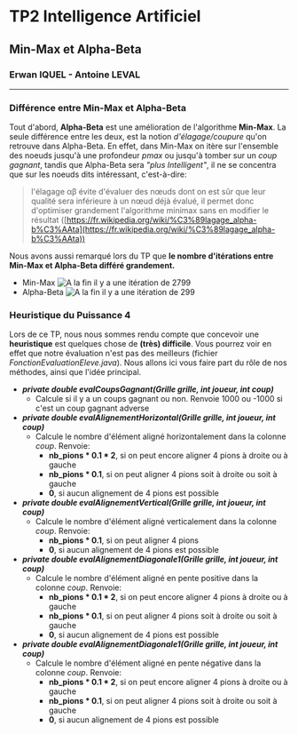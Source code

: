 # TP2 Intelligence Artificiel

## Min-Max et Alpha-Beta

### Erwan IQUEL - Antoine LEVAL

------------

### Différence entre Min-Max et Alpha-Beta

Tout d'abord, **Alpha-Beta** est une amélioration de l'algorithme **Min-Max**. La seule différence entre les deux, est la notion *d'élagage/coupure* qu'on retrouve dans Alpha-Beta. En effet, dans Min-Max on itère sur l'ensemble des noeuds jusqu'à une profondeur *pmax* ou jusqu'à tomber sur un *coup gagnant*, tandis que Alpha-Beta sera *"plus Intelligent"*, il ne se concentra que sur les noeuds dits intéressant, c'est-à-dire:

> l'élagage αβ évite d'évaluer des nœuds dont on est sûr que leur qualité sera inférieure à un nœud déjà évalué, il permet donc d'optimiser grandement l'algorithme minimax sans en modifier le résultat ([https://fr.wikipedia.org/wiki/%C3%89lagage_alpha-b%C3%AAta](https://fr.wikipedia.org/wiki/%C3%89lagage_alpha-b%C3%AAta))

Nous avons aussi remarqué lors du TP que **le nombre d'itérations entre Min-Max et Alpha-Beta différé grandement.**

* Min-Max
![A la fin il y a une itération de 2799](/home/erwan/Images/minmax_it.png)
* Alpha-Beta
![A la fin il y a une itération de 299](/home/erwan/Images/alphabeta_it.png)

### Heuristique du Puissance 4

Lors de ce TP, nous nous sommes rendu compte que concevoir une **heuristique** est quelques chose de **(très) difficile**. Vous pourrez voir en effet que notre évaluation n'est pas des meilleurs (fichier *FonctionEvaluationEleve.java*). Nous allons ici vous faire part du rôle de nos méthodes, ainsi que l'idée principal.

* ***private double evalCoupsGagnant(Grille grille, int joueur, int coup)***
    - Calcule si il y a un coups gagnant ou non. Renvoie 1000 ou -1000 si c'est un coup gagnant adverse
* ***private double evalAlignementHorizontal(Grille grille, int joueur, int coup)***
    - Calcule le nombre d'élément aligné horizontalement dans la colonne *coup*. Renvoie:
        - **nb_pions \* 0.1 \* 2**, si on peut encore aligner 4 pions à droite ou à gauche
        - **nb_pions \* 0.1**, si on peut aligner 4 pions soit à droite ou soit à gauche
        - **0**, si aucun alignement de 4 pions est possible
* ***private double evalAlignementVertical(Grille grille, int joueur, int coup)***
    - Calcule le nombre d'élément aligné verticalement dans la colonne *coup*. Renvoie:
        - **nb_pions \* 0.1**, si on peut aligner 4 pions
        - **0**, si aucun alignement de 4 pions est possible
* ***private double evalAlignementDiagonale1(Grille grille, int joueur, int coup)***
    - Calcule le nombre d'élément aligné en pente positive dans la colonne *coup*. Renvoie:
        - **nb_pions \* 0.1 \* 2**, si on peut encore aligner 4 pions à droite ou à gauche
        - **nb_pions \* 0.1**, si on peut aligner 4 pions soit à droite ou soit à gauche
        - **0**, si aucun alignement de 4 pions est possible
* ***private double evalAlignementDiagonale1(Grille grille, int joueur, int coup)***
    - Calcule le nombre d'élément aligné en pente négative dans la colonne *coup*. Renvoie:
        - **nb_pions \* 0.1 \* 2**, si on peut encore aligner 4 pions à droite ou à gauche
        - **nb_pions \* 0.1**, si on peut aligner 4 pions soit à droite ou soit à gauche
        - **0**, si aucun alignement de 4 pions est possible
